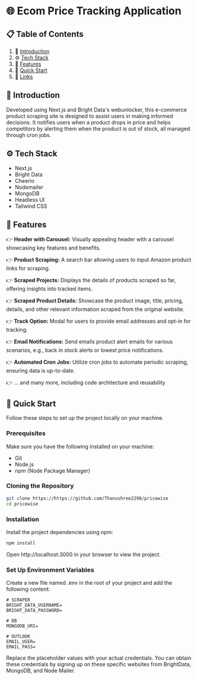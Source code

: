 # 🌐 Ecom Price Tracking Application

## 📋 Table of Contents

1. 🤖 [Introduction](introduction)
2. ⚙️ [Tech Stack](TechStack)
3. 🔋 [Features](Features)
4. 🤸 [Quick Start](QuickStart)
5. 🔗 [Links](Links)


## 🤖 Introduction
Developed using Next.js and Bright Data's webunlocker, this e-commerce product scraping site is designed to assist users in making informed decisions. It notifies users when a product drops in price and helps competitors by alerting them when the product is out of stock, all managed through cron jobs.


## ⚙️ Tech Stack

- Next.js
- Bright Data
- Cheerio
- Nodemailer
- MongoDB
- Headless UI
- Tailwind CSS
  

## 🔋 Features

👉 **Header with Carousel:** Visually appealing header with a carousel showcasing key features and benefits.

👉 **Product Scraping:** A search bar allowing users to input Amazon product links for scraping.

👉 **Scraped Projects:** Displays the details of products scraped so far, offering insights into tracked items.

👉 **Scraped Product Details:** Showcase the product image, title, pricing, details, and other relevant information scraped from the original website.

👉 **Track Option:** Modal for users to provide email addresses and opt-in for tracking.

👉 **Email Notifications:** Send emails product alert emails for various scenarios, e.g., back in stock alerts or lowest price notifications.

👉 **Automated Cron Jobs:** Utilize cron jobs to automate periodic scraping, ensuring data is up-to-date.

👉 ... and many more, including code architecture and reusability

## 🤸 Quick Start

Follow these steps to set up the project locally on your machine.

### Prerequisites

Make sure you have the following installed on your machine:

- Git
- Node.js
- npm (Node Package Manager)

### Cloning the Repository

```bash
git clone https://https://github.com/Thanushree2298/pricewise
cd pricewise
```

### Installation
Install the project dependencies using npm:
```bash
npm install
```

Open http://localhost:3000 in your browser to view the project.

### Set Up Environment Variables
Create a new file named .env in the root of your project and add the following content:
```env
# SCRAPER
BRIGHT_DATA_USERNAME=
BRIGHT_DATA_PASSWORD=

# DB
MONGODB_URI=

# OUTLOOK
EMAIL_USER=
EMAIL_PASS=
```

Replace the placeholder values with your actual credentials. You can obtain these credentials by signing up on these specific websites from BrightData, MongoDB, and Node Mailer.


